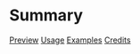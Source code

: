# Summary

[Preview](./preview.md)
[Usage](./usage.md)
[Examples](./examples.md)
[Credits](./credits.md)
